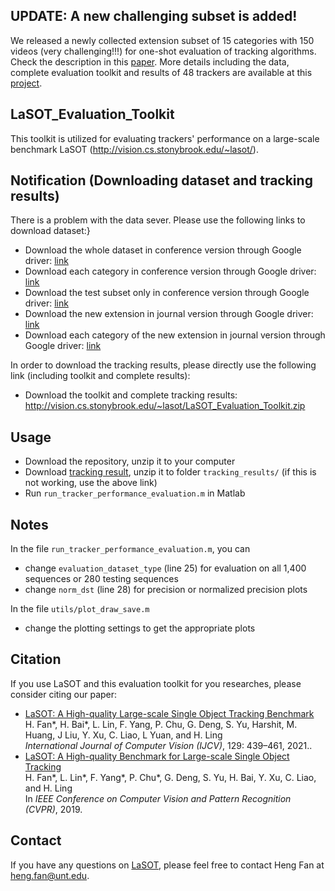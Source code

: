 ## UPDATE: A new challenging subset is added!

We released a newly collected extension subset of 15 categories with 150 videos (very challenging!!!) for one-shot evaluation of tracking algorithms. Check the description in this <a href="https://arxiv.org/abs/2009.03465">paper</a>. More details including the data, complete evaluation toolkit and results of 48 trackers are available at this <a href="http://vision.cs.stonybrook.edu/~lasot/">project</a>.

## LaSOT_Evaluation_Toolkit

This toolkit is utilized for evaluating trackers' performance on a large-scale benchmark LaSOT (http://vision.cs.stonybrook.edu/~lasot/).



## Notification (Downloading dataset and tracking results)

There is a problem with the data sever. Please use the following links to download dataset:}

* Download the whole dataset in conference version through Google driver: [link](https://drive.google.com/file/d/1nTvmKZSieCLASL1C0XkeWSDqlyS80fLz/view?usp=share_link)
* Download each category in conference version through Google driver: [link](https://drive.google.com/drive/folders/1tBn9KzCqiyY98Yvm8vpvn12w_LDhr5_B?usp=share_link)
* Download the test subset only in conference version through Google driver: [link](https://drive.google.com/file/d/1UvhAGVRHr3loPCBe3_QNzT7-NBXIU-z1/view?usp=share_link)
* Download the new extension in journal version through Google driver: [link](https://drive.google.com/file/d/1QFBJJKfoGoPiDVFPNWs4fYFMVW7jYtaQ/view?usp=share_link)
* Download each category of the new extension in journal version through Google driver: [link](https://drive.google.com/drive/folders/1aQApha4Q1aiBz7MRP13Ljz1k9K4cQD7g?usp=share_link)

In order to download the tracking results, please directly use the following link (including toolkit and complete results):
* Download the toolkit and complete tracking results: http://vision.cs.stonybrook.edu/~lasot/LaSOT_Evaluation_Toolkit.zip


## Usage
* Download the repository, unzip it to your computer
* Download <a href="http://vision.cs.stonybrook.edu/~lasot/lasot_tracking_results.zip">tracking result</a>, unzip it to folder `tracking_results/` (if this is not working, use the above link)
* Run `run_tracker_performance_evaluation.m` in Matlab

## Notes
In the file `run_tracker_performance_evaluation.m`, you can
* change `evaluation_dataset_type` (line 25) for evaluation on all 1,400 sequences or 280 testing sequences
* change `norm_dst` (line 28) for precision or normalized precision plots

In the file `utils/plot_draw_save.m`
* change the plotting settings to get the appropriate plots

## Citation
If you use LaSOT and this evaluation toolkit for you researches, please consider citing our paper:
* <a href="https://arxiv.org/abs/2009.03465">LaSOT: A High-quality Large-scale Single Object Tracking Benchmark</a> <br>
H. Fan*, H. Bai*, L. Lin, F. Yang, P. Chu, G. Deng, S. Yu, Harshit, M. Huang, J Liu, Y. Xu, C. Liao, L Yuan, and H. Ling <br>
*International Journal of Computer Vision (IJCV)*, 129: 439–461, 2021..
* <a href="https://arxiv.org/pdf/1809.07845.pdf">LaSOT: A High-quality Benchmark for Large-scale Single Object Tracking</a> <br> 
H. Fan*, L. Lin*, F. Yang*, P. Chu*, G. Deng, S. Yu, H. Bai, Y. Xu, C. Liao, and H. Ling <br> 
In *IEEE Conference on Computer Vision and Pattern Recognition (CVPR)*, 2019.

## Contact
If you have any questions on <a href="http://vision.cs.stonybrook.edu/~lasot/">LaSOT</a>, please feel free to contact Heng Fan at heng.fan@unt.edu.
